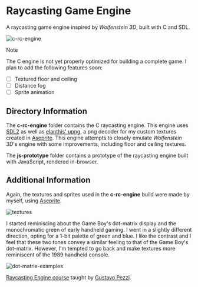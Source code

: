 # Raycasting Game Engine

A raycasting game engine inspired by *Wolfenstein 3D*, built with C and SDL.

![c-rc-engine](https://github.com/Nico-Posateri/c-and-js-raycast-engine/assets/141705409/6e380135-6da5-48dd-b00a-cd2172a54c26)
> [!NOTE]
> The C engine is not yet properly optimized for building a complete game.
> I plan to add the following features soon:
> - [ ] Textured floor and ceiling
> - [ ] Distance fog
> - [ ] Sprite animation

## Directory Information

The **c-rc-engine** folder contains the C raycasting engine. This engine uses [SDL2](https://github.com/libsdl-org/SDL/releases/tag/release-2.28.5) as well as [elanthis' upng](https://github.com/elanthis/upng), a png decoder for my custom textures created in [Aseprite](https://www.aseprite.org/). This engine attempts to closely emulate *Wolfenstein 3D*'s engine with some improvements, including floor and ceiling textures.

The **js-prototype** folder contains a prototype of the raycasting engine built with JavaScript, rendered in-browser.

## Additional Information

Again, the textures and sprites used in the **c-rc-engine** build were made by myself, using [Aseprite](https://www.aseprite.org/).

![textures](https://github.com/Nico-Posateri/c-and-js-raycast-engine/assets/141705409/36101add-106f-4fd3-b233-f6ad32c2b7f5)

I started reminiscing about the Game Boy's dot-matrix display and the monochromatic green of early handheld gaming. I went in a slightly different direction, opting for a 1-bit palette of green and blue. I like the contrast and I feel that these two tones convey a similar feeling to that of the Game Boy's dot-matrix. However, I'm tempted to go back and make textures more reminiscent of the 1989 handheld console.

![dot-matrix-examples](https://github.com/Nico-Posateri/c-and-js-raycast-engine/assets/141705409/3ebed8d0-7339-404c-8f80-065c29400c5c)

[Raycasting Engine course](https://pikuma.com/courses/raycasting-engine-tutorial-algorithm-javascript) taught by [Gustavo Pezzi](https://github.com/gustavopezzi).

